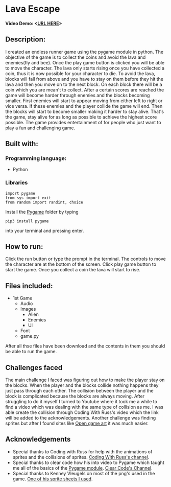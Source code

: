 # Lava Escape
#### Video Demo:  <[URL HERE](https://youtu.be/12Czo9ZAyGQ)>

## Description: 

I created an endless runner game using the pygame module in python. The objective of the game is to collect the coins and avoid the lava and enemies(fly and bee). Once the play game button is clicked you will be able to move the character. The lava only starts rising once you have collected a coin, thus it is now possible for your character to die. To avoid the lava, blocks will fall from above and you have to stay on them before they hit the lava and then you move on to the next block. On each block there will be a coin which you are mean't to collect. After a certain scores are reached the game will become harder through enemies and the blocks becoming smaller. First enemies will start to appear moving from either left to right or vice versa. If these enemies and the player collide the game will end. Then the blocks will start to become smaller making it harder to stay alive. That's the game, stay alive for as long as possible to achieve the highest score possible. The game provides entertainment of for people who just want to play a fun and challenging game.

## Built with:

### Programming language:

- Python

### Libraries

```
import pygame
from sys import exit
from random import randint, choice
```

Install the [Pygame](https://www.pygame.org/docs/) folder by typing 
```
pip3 install pygame
```
into your terminal and pressing enter.

## How to run:

Click the run button or type the prompt in the terminal. The controls to move the character are at the bottom of the screen. Click play game button to start the game. Once you collect a coin the lava will start to rise.

## Files included:

- 1st Game
  - Audio
  - Images
    - Alien
    - Enemies
    - UI
  - Font
  - game.py

After all thse files have been download and the contents in them you should be able to run the game.

## Challenges faced 

The main challenge I faced was figuring out how to make the player stay on the blocks. When the player and the blocks collide nothing happens they just pass through each other. The collision between the player and the block is complicated because the blocks are always moving. After struggling to do it myself I turned to Youtube where it took me a while to find a video which was dealing with the same type of collision as me. I was able create the collision through Coding With Russ's video which the link will be added to the acknowledgements. Another challenge was finding sprites but after I found sites like [Open game art](https://opengameart.org/) it was much easier.


## Acknowledgements

- Special thanks to Coding with Russ for help with the animations of sprites and the collisions of sprites. [Coding With Russ's channel](https://www.youtube.com/watch?v=0fXe-ij2ehc&t=66s).
- Special thanks to clear code how his into video to Pygame which taught me all of the basics of the [Pygame module](https://www.pygame.org/docs/). [Clear Code's Channel](https://www.youtube.com/watch?v=AY9MnQ4x3zk).
- Special thanks to Kenney Vleugels on most of the png's used in the game. [One of his sprite sheets I used](https://opengameart.org/content/platformer-art-deluxe).